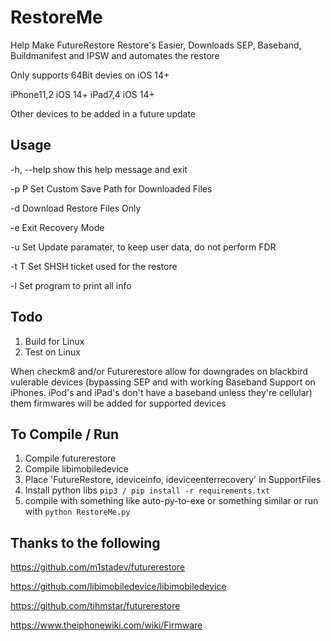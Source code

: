 # RestoreMe
 Help Make FutureRestore Restore's Easier, Downloads SEP, Baseband, Buildmanifest and IPSW and automates the restore

Only supports 64Bit devies on iOS 14+

iPhone11,2 iOS 14+ 
iPad7,4 iOS 14+

Other devices to be added in a future update

## Usage

  -h, --help  show this help message and exit
  
  -p P        Set Custom Save Path for Downloaded Files
  
  -d          Download Restore Files Only
  
  -e          Exit Recovery Mode
  
  -u          Set Update paramater, to keep user data, do not perform FDR
  
  -t T        Set SHSH ticket used for the restore
  
  -l          Set program to print all info

## Todo 

1) Build for Linux
2) Test on Linux

When checkm8 and/or Futurerestore allow for downgrades on blackbird vulerable devices (bypassing SEP and with working Baseband Support on iPhones. iPod's and iPad's don't have a baseband unless they're cellular) them firmwares will be added for supported devices

## To Compile / Run
1) Compile futurerestore 
2) Compile libimobiledevice
3) Place 'FutureRestore, ideviceinfo, ideviceenterrecovery' in SupportFiles
4) Install python libs `pip3 / pip install -r requirements.txt`
5) compile with something like auto-py-to-exe or something similar or run with `python RestoreMe.py`

## Thanks to the following 

https://github.com/m1stadev/futurerestore

https://github.com/libimobiledevice/libimobiledevice

https://github.com/tihmstar/futurerestore

https://www.theiphonewiki.com/wiki/Firmware
